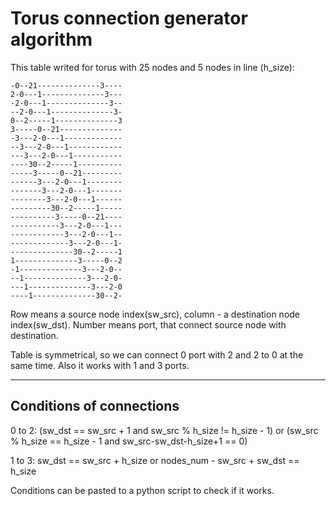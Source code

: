 # Torus connection generator algorithm

This table writed for torus with 25 nodes and 5 nodes in line (h_size):
```
-0--21--------------3----
2-0---1--------------3---
-2-0---1--------------3--
--2-0---1--------------3-
0--2-----1--------------3
3-----0--21--------------
-3---2-0---1-------------
--3---2-0---1------------
---3---2-0---1-----------
----30--2-----1----------
-----3-----0--21---------
------3---2-0---1--------
-------3---2-0---1-------
--------3---2-0---1------
---------30--2-----1-----
----------3-----0--21----
-----------3---2-0---1---
------------3---2-0---1--
-------------3---2-0---1-
--------------30--2-----1
1--------------3-----0--2
-1--------------3---2-0--
--1--------------3---2-0-
---1--------------3---2-0
----1--------------30--2-
```
Row means a source node index(sw_src), column - a destination node index(sw_dst). Number means port, that connect source node with destination.

Table is symmetrical, so we can connect 0 port with 2 and 2 to 0 at the same time. Also it works with 1 and 3 ports.
_________________________

## Conditions of connections

0 to 2: (sw_dst == sw_src + 1 and sw_src % h_size != h_size - 1) or (sw_src % h_size == h_size - 1 and sw_src-sw_dst-h_size+1 == 0)

1 to 3: sw_dst == sw_src + h_size or nodes_num - sw_src + sw_dst == h_size

Conditions can be pasted to a python script to check if it works.
